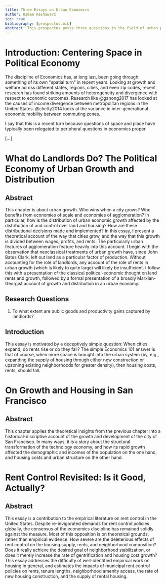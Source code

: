 ```yaml
---
title: Three Essays on Urban Economics
author: Osman Keshawarz
toc: true
bibliography: [prospectus.bib]
abstract: This prospectus poses three questions in the field of urban political economy. The first is a theoretical question on the relationship between urban growth, density, wages, profits, and rents, based on classical political economy treatments of the land question. The second is a historical-descriptive question that attempts to apply the theoretical insights of the first chapter to the recent burst of growth and subsequent crisis of housing in San Francisco, California. The final question is an empirical study on the impacts of rent control laws in the United States. 
---
```


# Introduction: Centering Space in Political Economy

The discipline of Economics has, at long last, been going through something
of its own "spatial turn" in recent years. Looking at growth and welfare across
different states, regions, cities, and even zip codes, recent research has found
striking amounts of heterogeneity and divergence with respect to economic
outcomes. Research like @ganong2017 has looked at the causes of income
divergence between metropolitan regions in the United States. @chetty2014 looks
at the variance in inter-generational economic mobility between commuting zones.

I say that this is a recent turn because questions of space and place have
typically been relegated to peripheral questions in economics proper. 

[...]

# What do Landlords Do? The Political Economy of Urban Growth and Distribution

## Abstract

This chapter is about urban growth. Who wins when a city grows? Who benefits
from economies of scale and economies of agglomeration? In particular, how is
the distribution of urban economic growth affected by the distribution of and
control over land and housing? How are these distributional decisions made
and implemented? In this essay, I present a theoretical account of the way
that cities grow, and the way that this growth is divided between wages,
profits, and rents. The particularly urban features of agglomeration feature
heavily into this account. I begin with the observation that neoclassical
treatments of urban growth have, since John Bates Clark, left out land as a
particular factor of production. Without accounting for the role of
landlords, any account of the role of rents in urban growth (which is likely
to quite large) will likely be insufficient. I follow this with a
presentation of the classical political-economic thought on land rents and
growth, followed by a formal presentation of a broadly Marxian-Georgist
account of growth and distribution in an urban economy.

## Research Questions

1. To what extent are public goods and productivity gains captured by landlords?

## Introduction

This essay is motivated by a deceptively simple question: When cities expand, do
rents rise or do they fall?  The simple Economics 101 answer is that of course,
when more space is brought into the urban system (by, e.g., expanding the supply
of housing through either new construction or upzoning existing neighborhoods
for greater density), then housing costs, rents, should fall. 

# On Growth and Housing in San Francisco

## Abstract

This chapter applies the theoretical insights from the previous chapter into a
historical-discriptive account of the growth and development of the city of San
Francisco. In many ways, it is a story about the structural transformation of
the technology economy, and how its rapid growth affected the demographic and
incomes of the population on the one hand, and housing costs and urban structure
on the other hand.

# Rent Control Revisited: Is it Good, Actually? 

## Abstract

This essay is a contribution to the empirical literature on rent control in
the United States. Despite re-invigorated demands for rent control policies
globally, the consensus of the economics discipline has remained solidly
against the measure. Most of this opposition is on theoretical grounds,
rather than empirical evidence. How severe are the deleterious effects of
rent control on the housing supply, rents, and neighborhood composition? Does
it really achieve the desired goal of neighborhood stabilization, or does it
merely increase the rate of gentrification and housing cost growth? This essay
addresses the difficulty of well-identified empirical work on housing in
general, and estimates the impacts of municipal rent control policies on rents,
tenure lengths, neighborhood amenity access, the rate of new housing
construction, and the supply of rental housing. 
